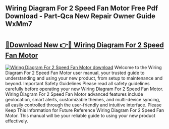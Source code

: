 ## Wiring Diagram For 2 Speed Fan Motor Free Pdf Download - Part-Qca New Repair Owner Guide WxMm7

# <h2><a href="http://dfk96rt.blite.top/?on=Wiring+Diagram+For+2+Speed+Fan+Motor">🔗Download New 👉🔴 Wiring Diagram For 2 Speed Fan Motor</a></h2>

[![Wiring Diagram For 2 Speed Fan Motor download](https://i.imgur.com/lujVjoI.png)](http://dfk96rt.blite.top/?on=Wiring+Diagram+For+2+Speed+Fan+Motor)
Welcome to the Wiring Diagram For 2 Speed Fan Motor user manual, your trusted guide to understanding and using your new product, from setup to maintenance and beyond. Important Safety Guidelines Please read all safety guidelines carefully before operating your new Wiring Diagram For 2 Speed Fan Motor. Wiring Diagram For 2 Speed Fan Motor advanced features include geolocation, smart alerts, customizable themes, and multi-device syncing, all easily controlled through the user-friendly and intuitive interface. Please Keep This Information for Future Reference Wiring Diagram For 2 Speed Fan Motor. This manual will be your reliable guide to using your new product effectively.
